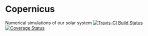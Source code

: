 # Copernicus
Numerical simulations of our solar system
[![Travis-CI Build Status](https://travis-ci.org/slizb/copernicus.svg?branch=master)](https://travis-ci.org/slizb/copernicus)
[![Coverage Status](https://img.shields.io/codecov/c/github/slizb/copernicus/master.svg)](https://codecov.io/github/slizb/copernicus?branch=master)

